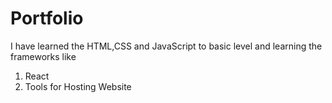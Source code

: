 # Portfolio

I have learned the HTML,CSS and JavaScript to basic level and learning the frameworks like

1. React
1. Tools for Hosting Website
